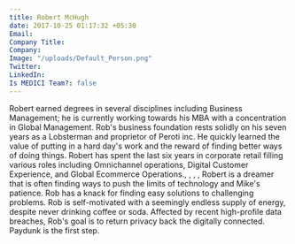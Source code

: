 ```yaml
---
title: Robert McHugh
date: 2017-10-25 01:17:32 +05:30
Email: 
Company Title: 
Company: 
Image: "/uploads/Default_Person.png"
Twitter: 
LinkedIn: 
Is MEDICI Team?: false
---
```


Robert earned degrees in several disciplines including Business Management; he is currently working towards his MBA with a concentration in Global Management. Rob's business foundation rests solidly on his seven years as a Lobsterman and proprietor of Peroti inc. He quickly learned the value of putting in a hard day's work and the reward of finding better ways of doing things. Robert has spent the last six years in corporate retail filling various roles including Omnichannel operations, Digital Customer Experience, and Global Ecommerce Operations., , , , Robert is a dreamer that is often finding ways to push the limits of technology and Mike's patience. Rob has a knack for finding easy solutions to challenging problems. Rob is self-motivated with a seemingly endless supply of energy, despite never drinking coffee or soda. Affected by recent high-profile data breaches, Rob's goal is to return privacy back the digitally connected. Paydunk is the first step.